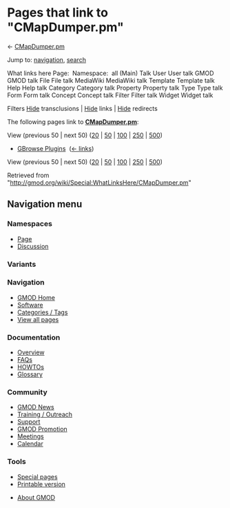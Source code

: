 <div id="mw-page-base" class="noprint">

</div>

<div id="mw-head-base" class="noprint">

</div>

<div id="content" class="mw-body" role="main">

<span id="top"></span>

<div id="mw-js-message" style="display:none;">

</div>



# <span dir="auto">Pages that link to "CMapDumper.pm"</span>

<div id="bodyContent">

<div id="contentSub">

← [CMapDumper.pm](/wiki/CMapDumper.pm "CMapDumper.pm")

</div>

<div id="jump-to-nav" class="mw-jump">

Jump to: [navigation](#mw-navigation), [search](#p-search)

</div>

<div id="mw-content-text">

What links here Page:  Namespace:  all (Main) Talk User User talk GMOD
GMOD talk File File talk MediaWiki MediaWiki talk Template Template talk
Help Help talk Category Category talk Property Property talk Type Type
talk Form Form talk Concept Concept talk Filter Filter talk Widget
Widget talk

Filters
[Hide](/mediawiki/index.php?title=Special:WhatLinksHere/CMapDumper.pm&hidetrans=1 "Special:WhatLinksHere/CMapDumper.pm")
transclusions \|
[Hide](/mediawiki/index.php?title=Special:WhatLinksHere/CMapDumper.pm&hidelinks=1 "Special:WhatLinksHere/CMapDumper.pm")
links \|
[Hide](/mediawiki/index.php?title=Special:WhatLinksHere/CMapDumper.pm&hideredirs=1 "Special:WhatLinksHere/CMapDumper.pm")
redirects

The following pages link to
**[CMapDumper.pm](/wiki/CMapDumper.pm "CMapDumper.pm")**:

View (previous 50 \| next 50)
([20](/mediawiki/index.php?title=Special:WhatLinksHere/CMapDumper.pm&limit=20 "Special:WhatLinksHere/CMapDumper.pm")
\|
[50](/mediawiki/index.php?title=Special:WhatLinksHere/CMapDumper.pm&limit=50 "Special:WhatLinksHere/CMapDumper.pm")
\|
[100](/mediawiki/index.php?title=Special:WhatLinksHere/CMapDumper.pm&limit=100 "Special:WhatLinksHere/CMapDumper.pm")
\|
[250](/mediawiki/index.php?title=Special:WhatLinksHere/CMapDumper.pm&limit=250 "Special:WhatLinksHere/CMapDumper.pm")
\|
[500](/mediawiki/index.php?title=Special:WhatLinksHere/CMapDumper.pm&limit=500 "Special:WhatLinksHere/CMapDumper.pm"))

- [GBrowse Plugins](/wiki/GBrowse_Plugins "GBrowse Plugins") ‎
  <span class="mw-whatlinkshere-tools">([←
  links](/mediawiki/index.php?title=Special:WhatLinksHere&target=GBrowse+Plugins "Special:WhatLinksHere"))</span>

View (previous 50 \| next 50)
([20](/mediawiki/index.php?title=Special:WhatLinksHere/CMapDumper.pm&limit=20 "Special:WhatLinksHere/CMapDumper.pm")
\|
[50](/mediawiki/index.php?title=Special:WhatLinksHere/CMapDumper.pm&limit=50 "Special:WhatLinksHere/CMapDumper.pm")
\|
[100](/mediawiki/index.php?title=Special:WhatLinksHere/CMapDumper.pm&limit=100 "Special:WhatLinksHere/CMapDumper.pm")
\|
[250](/mediawiki/index.php?title=Special:WhatLinksHere/CMapDumper.pm&limit=250 "Special:WhatLinksHere/CMapDumper.pm")
\|
[500](/mediawiki/index.php?title=Special:WhatLinksHere/CMapDumper.pm&limit=500 "Special:WhatLinksHere/CMapDumper.pm"))

</div>

<div class="printfooter">

Retrieved from
"<http://gmod.org/wiki/Special:WhatLinksHere/CMapDumper.pm>"

</div>

<div id="catlinks" class="catlinks catlinks-allhidden">

</div>

<div class="visualClear">

</div>

</div>

</div>

<div id="mw-navigation">

## Navigation menu

<div id="mw-head">



<div id="left-navigation">

<div id="p-namespaces" class="vectorTabs" role="navigation"
aria-labelledby="p-namespaces-label">

### Namespaces

- <span id="ca-nstab-main"><a href="/wiki/CMapDumper.pm" accesskey="c"
  title="View the content page [c]">Page</a></span>
- <span id="ca-talk"><a
  href="/mediawiki/index.php?title=Talk:CMapDumper.pm&amp;action=edit&amp;redlink=1"
  accesskey="t"
  title="Discussion about the content page [t]">Discussion</a></span>

</div>

<div id="p-variants" class="vectorMenu emptyPortlet" role="navigation"
aria-labelledby="p-variants-label">

### 

### Variants[](#)

<div class="menu">

</div>

</div>

</div>





</div>

</div>

</div>

<div id="mw-panel">

<div id="p-logo" role="banner">

<a href="/wiki/Main_Page"
style="background-image: url(http://gmod.org/images/GMOD-cogs.png);"
title="Visit the main page"></a>

</div>

<div id="p-Navigation" class="portal" role="navigation"
aria-labelledby="p-Navigation-label">

### Navigation

<div class="body">

- <span id="n-GMOD-Home">[GMOD Home](/wiki/Main_Page)</span>
- <span id="n-Software">[Software](/wiki/GMOD_Components)</span>
- <span id="n-Categories-.2F-Tags">[Categories /
  Tags](/wiki/Categories)</span>
- <span id="n-View-all-pages">[View all
  pages](/wiki/Special:AllPages)</span>

</div>

</div>

<div id="p-Documentation" class="portal" role="navigation"
aria-labelledby="p-Documentation-label">

### Documentation

<div class="body">

- <span id="n-Overview">[Overview](/wiki/Overview)</span>
- <span id="n-FAQs">[FAQs](/wiki/Category:FAQ)</span>
- <span id="n-HOWTOs">[HOWTOs](/wiki/Category:HOWTO)</span>
- <span id="n-Glossary">[Glossary](/wiki/Glossary)</span>

</div>

</div>

<div id="p-Community" class="portal" role="navigation"
aria-labelledby="p-Community-label">

### Community

<div class="body">

- <span id="n-GMOD-News">[GMOD News](/wiki/GMOD_News)</span>
- <span id="n-Training-.2F-Outreach">[Training /
  Outreach](/wiki/Training_and_Outreach)</span>
- <span id="n-Support">[Support](/wiki/Support)</span>
- <span id="n-GMOD-Promotion">[GMOD
  Promotion](/wiki/GMOD_Promotion)</span>
- <span id="n-Meetings">[Meetings](/wiki/Meetings)</span>
- <span id="n-Calendar">[Calendar](/wiki/Calendar)</span>

</div>

</div>

<div id="p-tb" class="portal" role="navigation"
aria-labelledby="p-tb-label">

### Tools

<div class="body">

- <span id="t-specialpages"><a href="/wiki/Special:SpecialPages" accesskey="q"
  title="A list of all special pages [q]">Special pages</a></span>
- <span id="t-print"><a
  href="/mediawiki/index.php?title=Special:WhatLinksHere/CMapDumper.pm&amp;printable=yes"
  rel="alternate" accesskey="p"
  title="Printable version of this page [p]">Printable version</a></span>

</div>

</div>

</div>

</div>

<div id="footer" role="contentinfo">

- <span id="footer-places-about">[About
  GMOD](/wiki/GMOD:About "GMOD:About")</span>

<!-- -->






</div>
